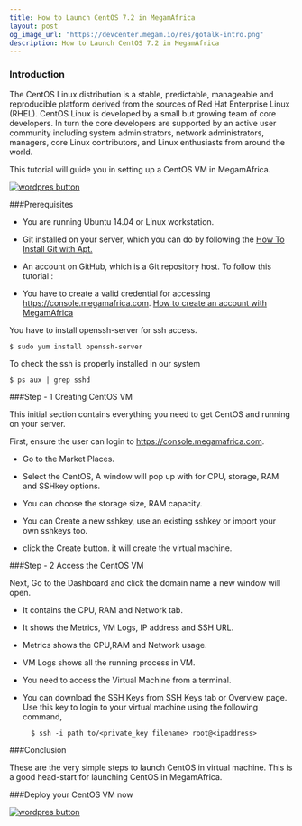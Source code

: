 ```yaml
---
title: How to Launch CentOS 7.2 in MegamAfrica
layout: post
og_image_url: "https://devcenter.megam.io/res/gotalk-intro.png"
description: How to Launch CentOS 7.2 in MegamAfrica
---
```

### Introduction

The CentOS Linux distribution is a stable, predictable, manageable and reproducible platform derived from the sources of Red Hat Enterprise Linux (RHEL). CentOS Linux is developed by a small but growing team of core developers. In turn the core developers are supported by an active user community including system administrators, network administrators, managers, core Linux contributors, and Linux enthusiasts from around the world.

This tutorial will guide you in setting up a CentOS VM in MegamAfrica.

<a href="https://console.megamafrica.com" target="_blank">
<img src="https://s3-ap-southeast-1.amazonaws.com/megampub/images/megamafrica/DEPLOY-TO-MEGAM-AFRICA-BIG1.png" alt="wordpres button" /></a>

###Prerequisites

* You are running Ubuntu 14.04 or Linux workstation.

* Git installed on your server, which you can do by following the [How To Install Git with Apt.](https://www.digitalocean.com/community/tutorials/how-to-install-git-on-ubuntu-14-04)

* An account on GitHub, which is a Git repository host.
To follow this tutorial :

* You have to create a valid credential for accessing https://console.megamafrica.com. [How to create an account with MegamAfrica](http://devcenter.megam.io/2016/05/27/how-to-launch-ubuntu/)

You have to install openssh-server for ssh access.

	$ sudo yum install openssh-server

To check the ssh is properly installed in our system

	$ ps aux | grep sshd

###Step - 1 Creating CentOS VM

This initial section contains everything you need to get CentOS and running on your server.

First, ensure the user can login to https://console.megamafrica.com.

* Go to the Market Places.

* Select the CentOS, A window will pop up with for CPU, storage, RAM and SSHkey options.

* You can choose the storage size, RAM capacity.

* You can Create a new sshkey, use an existing sshkey or import your own sshkeys too.

* click the Create button. it will create the virtual machine.

###Step - 2 Access the CentOS VM

Next, Go to the Dashboard and click the domain name a new window will open.

* It contains the CPU, RAM and Network tab.

* It shows the Metrics, VM Logs, IP address and SSH URL.

* Metrics shows the CPU,RAM and Network usage.

* VM Logs shows all the running process in VM.

* You need to access the Virtual Machine from a terminal.

* You can download the SSH Keys from SSH Keys tab or Overview page. Use this key to login to your virtual machine using the following command,

		$ ssh -i path to/<private_key filename> root@<ipaddress>

###Conclusion

These are the very simple steps to launch CentOS in virtual machine. This is a good head-start for launching  CentOS in MegamAfrica.

###Deploy your CentOS VM now

<a href="https://console.megamafrica.com" target="_blank">
<img src="https://s3-ap-southeast-1.amazonaws.com/megampub/images/megamafrica/DEPLOY-TO-MEGAM-AFRICA-BIG1.png" alt="wordpres button" /></a>
